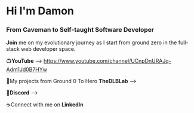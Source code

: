 <h1>Hi I'm Damon</h1>  
<h3>From Caveman to Self-taught Software Developer</h3>

<b>Join</b> me on my evolutionary journey as I start from ground zero in the full-stack web developer space.

📺<b>YouTube</b> --> https://www.youtube.com/channel/UCnpDnURAJq-Adm1Jd0B7HYw

🧪My projects from Ground 0 To Hero <b>TheDLBLab</b> -->

💾<b>Discord</b> --> 

☕️Connect with me on <b>LinkedIn</b> 
